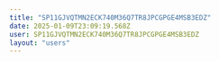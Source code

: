```yaml
---
title: "SP11GJVQTMN2ECK740M36Q7TR8JPCGPGE4MSB3EDZ"
date: 2025-01-09T23:09:19.568Z
user: SP11GJVQTMN2ECK740M36Q7TR8JPCGPGE4MSB3EDZ
layout: "users"
---
```

    